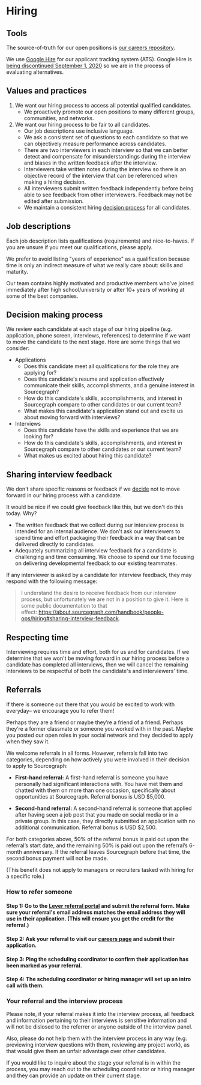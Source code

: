 # Hiring

## Tools

The source-of-truth for our open positions is [our careers repository](https://github.com/sourcegraph/careers).

We use [Google Hire](https://hire.withgoogle.com/t/sourcegraphcom/hiring/landing/active) for our applicant tracking system (ATS). Google Hire is [being discontinued September 1, 2020](https://support.google.com/hire/answer/9460306) so we are in the process of evaluating alternatives.

## Values and practices

1. We want our hiring process to access all potential qualified candidates.
   - We proactively promote our open positions to many different groups, communities, and networks.
2. We want our hiring process to be fair to all candidates.
   - Our job descriptions use inclusive language.
   - We ask a consistent set of questions to each candidate so that we can objectively measure performance across candidates.
   - There are two interviewers in each interview so that we can better detect and compensate for misunderstandings during the interview and biases in the written feedback after the interview.
   - Interviewers take written notes during the interview so there is an objective record of the interview that can be referenced when making a hiring decision.
   - All interviewers submit written feedback independently before being able to see feedback from other interviewers. Feedback may not be edited after submission.
   - We maintain a consistent hiring [decision process](#decision-making-process) for all candidates.

## Job descriptions

Each job description lists qualifications (requirements) and nice-to-haves. If you are unsure if you meet our qualifications, please apply.

We prefer to avoid listing "years of experience" as a qualification because time is only an indirect measure of what we really care about: skills and maturity.

Our team contains highly motivated and productive members who've joined immediately after high school/university or after 10+ years of working at some of the best companies.

## Decision making process

We review each candidate at each stage of our hiring pipeline (e.g. application, phone screen, interviews, references) to determine if we want to move the candidate to the next stage. Here are some things that we consider:

- Applications
    - Does this candidate meet all qualifications for the role they are applying for?
    - Does this candidate's resume and application effectively communicate their skills, accomplishments, and a genuine interest in Sourcegraph?
    - How do this candidate's skills, accomplishments, and interest in Sourcegraph compare to other candidates or our current team?
    - What makes this candidate's application stand out and excite us about moving forward with interviews?
- Interviews
    - Does this candidate have the skills and experience that we are looking for?
    - How do this candidate's skills, accomplishments, and interest in Sourcegraph compare to other candidates or our current team?
    - What makes us excited about hiring this candidate?

## Sharing interview feedback

We don't share specific reasons or feedback if we [decide](#decision-making-process) not to move forward in our hiring process with a candidate.

It would be nice if we could give feedback like this, but we don't do this today. Why?

- The written feedback that we collect during our interview process is intended for an internal audience. We don't ask our interviewers to spend time and effort packaging their feedback in a way that can be delivered directly to candidates.
- Adequately summarizing all interview feedback for a candidate is challenging and time consuming. We choose to spend our time focusing on delivering developmental feedback to our existing teammates.

If any interviewer is asked by a candidate for interview feedback, they may respond with the following message:

> I understand the desire to receive feedback from our interview process, but unfortunately we are not in a position to give it. Here is some public documentation to that effect: https://about.sourcegraph.com/handbook/people-ops/hiring#sharing-interview-feedback.

## Respecting time

Interviewing requires time and effort, both for us and for candidates. If we determine that we won't be moving forward in our hiring process before a candidate has completed all interviews, then we will cancel the remaining interviews to be respectful of both the candidate's and interviewers' time.

## Referrals

If there is someone out there that you would be excited to work with everyday– we encourage you to refer them! 

Perhaps they are a friend or maybe they’re a friend of a friend. Perhaps they’re a former classmate or someone you worked with in the past. Maybe you posted our open roles in your social network and they decided to apply when they saw it. 

We welcome referrals in all forms. However, referrals fall into two categories, depending on how actively you were involved in their decision to apply to Sourcegraph:

* **First-hand referral:** A first-hand referral is someone you have personally had significant interactions with. You have met them and chatted with them on more than one occasion, specifically about opportunities at Sourcegraph. Referral bonus is USD $5,000.

* **Second-hand referral:** A second-hand referral is someone that applied after having seen a job post that you made on social media or in a private group. In this case, they directly submitted an application with no additional communication. Referral bonus is USD $2,500.

For both categories above, 50% of the referral bonus is paid out upon the referral’s start date, and the remaining 50% is paid out upon the referral’s 6-month anniversary. If the referral leaves Sourcegraph before that time, the second bonus payment will not be made. 

(This benefit does not apply to managers or recruiters tasked with hiring for a specific role.)

### How to refer someone

#### Step 1: Go to the [Lever referral portal](https://hire.lever.co/referrals/new) and submit the referral form. Make sure your referral's email address matches the email address they will use in their application. (This will ensure you get the credit for the referral.)

#### Step 2: Ask your referral to visit our [careers page](https://github.com/sourcegraph/careers) and submit their application.

#### Step 3: Ping the scheduling coordinator to confirm their application has been marked as your referral. 

#### Step 4: The scheduling coordinator or hiring manager will set up an intro call with them.

### Your referral and the interview process

Please note, if your referral makes it into the interview process, all feedback and information pertaining to their interviews is sensitive information and will not be dislosed to the referrer or anyone outside of the interview panel.

Also, please do not help them with the interview process in any way (e.g. previewing interview questions with them, reviewing any project work), as that would give them an unfair advantage over other candidates.

If you would like to inquire about the stage your referral is in within the process, you may reach out to the scheduling coordinator or hiring manager and they can provide an update on their current stage. 
